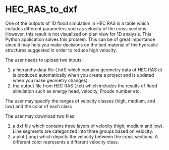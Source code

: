 # HEC_RAS_to_dxf

One of the outputs of 1D flood simulation in HEC RAS is a table which includes different parameters such as velocity of the cross sections. However, this result is not visualized on plan view for 1D analysis. This Python application solves this problem. This can be of great importance since it may help you make decisions on  the bed material of the hydraulic structures suggested in order to reduce high velocity.

The user needs to upload two inputs:
1.	a hierarchy data file (.hdf) which contains geometry data of HEC RAS  (it is produced automatically when you create a project and is updated when you make geometry changes)
2.	the output file from HEC RAS (.txt) which includes the results of flood simulation such as energy head, velocity, Froude number etc. 

The user may specify the ranges of velocity classes (high, medium, and low) and the color of each class

The user may download two files:
1.	a dxf file which contains three layers of velocity (high, medium and low). Line segments are categorized into three groups based on velocity.
2.	a plot (.png) which depicts the velocity between the cross sections. A different color represents a different velocity class.

